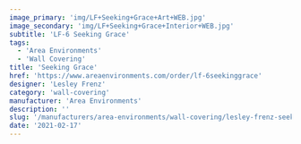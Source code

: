 ```yaml
---
image_primary: 'img/LF+Seeking+Grace+Art+WEB.jpg'
image_secondary: 'img/LF+Seeking+Grace+Interior+WEB.jpg'
subtitle: 'LF-6 Seeking Grace'
tags:
  - 'Area Environments'
  - 'Wall Covering'
title: 'Seeking Grace'
href: 'https://www.areaenvironments.com/order/lf-6seekinggrace'
designer: 'Lesley Frenz'
category: 'wall-covering'
manufacturer: 'Area Environments'
description: ''
slug: '/manufacturers/area-environments/wall-covering/lesley-frenz-seeking-grace'
date: '2021-02-17'
---
```

